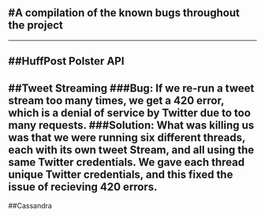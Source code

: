 #A compilation of the known bugs throughout the project
---
---
##HuffPost Polster API
---
##Tweet Streaming
###Bug: If we re-run a tweet stream too many times, we get a 420 error, which is a denial of service by Twitter due to too many requests.
###Solution: What was killing us was that we were running six different threads, each with its own tweet Stream, and all using the same Twitter credentials. We gave each thread unique Twitter credentials, and this fixed the issue of recieving 420 errors.
---
##Cassandra
